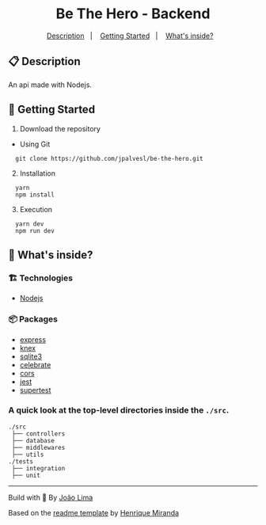 <h1 align="center">
  Be The Hero - Backend
</h1>

<!-- summary -->
<p align="center">
  <a href="#clipboard-description">Description</a>&nbsp;&nbsp;&nbsp;|&nbsp;&nbsp;&nbsp;
  <a href="#rocket-getting-started">Getting Started</a>&nbsp;&nbsp;&nbsp;|&nbsp;&nbsp;&nbsp;
  <a href="#-whats-inside">What's inside?</a>&nbsp;&nbsp;&nbsp;
</p>

## :clipboard: Description
An api made with Nodejs.

## :rocket: Getting Started

1. Download the repository

  - Using Git
```shell
  git clone https://github.com/jpalvesl/be-the-hero.git
```

2. Installation
```shell
  yarn
  npm install
```

3. Execution
```shell
  yarn dev
  npm run dev
```

## 🧐 What's inside?

### :building_construction: Technologies
- [Nodejs](https://nodejs.org/en/)

### :package: Packages
- [express](https://github.com/expressjs/express)
- [knex](https://github.com/knex/knex)
- [sqlite3](https://github.com/mapbox/node-sqlite3)
- [celebrate](https://github.com/arb/celebrate)
- [cors](https://github.com/expressjs/cors)
- [jest](https://github.com/facebook/jest)
- [supertest](https://github.com/visionmedia/supertest)
  

### A quick look at the top-level directories inside the `./src`.

    ./src
     ├── controllers
     ├── database
     ├── middlewares
     ├── utils
    ./tests
     ├── integration
     ├── unit


---

Build with 💙 By [João Lima](https://github.com/jpalvesl)

Based on the [readme template](https://gist.github.com/henry-ns/a00234378353d9ca43e1bfe043202192) by [Henrique Miranda](http://thehenry.dev/)